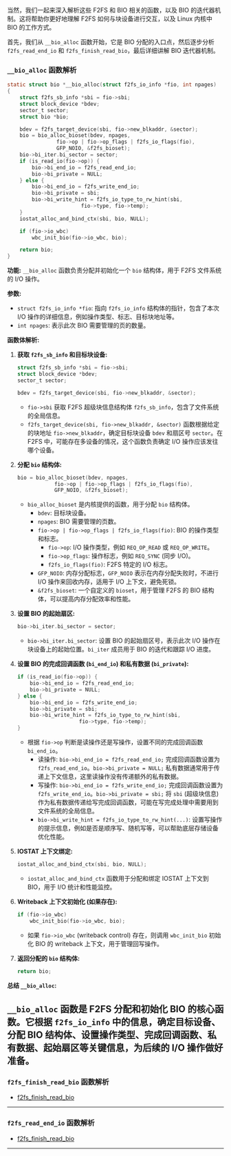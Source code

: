  当然，我们一起来深入解析这些 F2FS 和 BIO 相关的函数，以及 BIO 的迭代器机制。这将帮助你更好地理解 F2FS 如何与块设备进行交互，以及 Linux 内核中 BIO 的工作方式。

首先，我们从 `__bio_alloc` 函数开始，它是 BIO 分配的入口点，然后逐步分析 `f2fs_read_end_io` 和 `f2fs_finish_read_bio`，最后详细讲解 BIO 迭代器机制。

### `__bio_alloc` 函数解析

```c
static struct bio *__bio_alloc(struct f2fs_io_info *fio, int npages)
{
	struct f2fs_sb_info *sbi = fio->sbi;
	struct block_device *bdev;
	sector_t sector;
	struct bio *bio;

	bdev = f2fs_target_device(sbi, fio->new_blkaddr, &sector);
	bio = bio_alloc_bioset(bdev, npages,
				fio->op | fio->op_flags | f2fs_io_flags(fio),
				GFP_NOIO, &f2fs_bioset);
	bio->bi_iter.bi_sector = sector;
	if (is_read_io(fio->op)) {
		bio->bi_end_io = f2fs_read_end_io;
		bio->bi_private = NULL;
	} else {
		bio->bi_end_io = f2fs_write_end_io;
		bio->bi_private = sbi;
		bio->bi_write_hint = f2fs_io_type_to_rw_hint(sbi,
						fio->type, fio->temp);
	}
	iostat_alloc_and_bind_ctx(sbi, bio, NULL);

	if (fio->io_wbc)
		wbc_init_bio(fio->io_wbc, bio);

	return bio;
}
```

**功能:** `__bio_alloc` 函数负责分配并初始化一个 `bio` 结构体，用于 F2FS 文件系统的 I/O 操作。

**参数:**

*   `struct f2fs_io_info *fio`: 指向 `f2fs_io_info` 结构体的指针，包含了本次 I/O 操作的详细信息，例如操作类型、标志、目标块地址等。
*   `int npages`:  表示此次 BIO 需要管理的页的数量。

**函数体解析:**

1.  **获取 `f2fs_sb_info` 和目标块设备:**
    ```c
    struct f2fs_sb_info *sbi = fio->sbi;
    struct block_device *bdev;
    sector_t sector;

    bdev = f2fs_target_device(sbi, fio->new_blkaddr, &sector);
    ```
    *   `fio->sbi` 获取 F2FS 超级块信息结构体 `f2fs_sb_info`，包含了文件系统的全局信息。
    *   `f2fs_target_device(sbi, fio->new_blkaddr, &sector)` 函数根据给定的块地址 `fio->new_blkaddr`，确定目标块设备 `bdev` 和扇区号 `sector`。在 F2FS 中，可能存在多设备的情况，这个函数负责确定 I/O 操作应该发往哪个设备。

2.  **分配 `bio` 结构体:**
    ```c
    bio = bio_alloc_bioset(bdev, npages,
    			fio->op | fio->op_flags | f2fs_io_flags(fio),
    			GFP_NOIO, &f2fs_bioset);
    ```
    *   `bio_alloc_bioset` 是内核提供的函数，用于分配 `bio` 结构体。
        *   `bdev`:  目标块设备。
        *   `npages`:  BIO 需要管理的页数。
        *   `fio->op | fio->op_flags | f2fs_io_flags(fio)`:  BIO 的操作类型和标志。
            *   `fio->op`:  I/O 操作类型，例如 `REQ_OP_READ` 或 `REQ_OP_WRITE`。
            *   `fio->op_flags`:  操作标志，例如 `REQ_SYNC` (同步 I/O)。
            *   `f2fs_io_flags(fio)`:  F2FS 特定的 I/O 标志。
        *   `GFP_NOIO`:  内存分配标志，`GFP_NOIO` 表示在内存分配失败时，不进行 I/O 操作来回收内存，适用于 I/O 上下文，避免死锁。
        *   `&f2fs_bioset`:  一个自定义的 `bioset`，用于管理 F2FS 的 BIO 结构体，可以提高内存分配效率和性能。

3.  **设置 BIO 的起始扇区:**
    ```c
    bio->bi_iter.bi_sector = sector;
    ```
    *   `bio->bi_iter.bi_sector`:  设置 BIO 的起始扇区号，表示此次 I/O 操作在块设备上的起始位置。`bi_iter` 成员用于 BIO 的迭代和跟踪 I/O 进度。

4.  **设置 BIO 的完成回调函数 (`bi_end_io`) 和私有数据 (`bi_private`):**
    ```c
    if (is_read_io(fio->op)) {
    	bio->bi_end_io = f2fs_read_end_io;
    	bio->bi_private = NULL;
    } else {
    	bio->bi_end_io = f2fs_write_end_io;
    	bio->bi_private = sbi;
    	bio->bi_write_hint = f2fs_io_type_to_rw_hint(sbi,
    					fio->type, fio->temp);
    }
    ```
    *   根据 `fio->op` 判断是读操作还是写操作，设置不同的完成回调函数 `bi_end_io`。
        *   读操作: `bio->bi_end_io = f2fs_read_end_io;`  完成回调函数设置为 `f2fs_read_end_io`。`bio->bi_private = NULL;` 私有数据通常用于传递上下文信息，这里读操作没有传递额外的私有数据。
        *   写操作: `bio->bi_end_io = f2fs_write_end_io;` 完成回调函数设置为 `f2fs_write_end_io`。`bio->bi_private = sbi;`  将 `sbi` (超级块信息) 作为私有数据传递给写完成回调函数，可能在写完成处理中需要用到文件系统的全局信息。
        *   `bio->bi_write_hint = f2fs_io_type_to_rw_hint(...)`:  设置写操作的提示信息，例如是否是顺序写、随机写等，可以帮助底层存储设备优化性能。

5.  **IOSTAT 上下文绑定:**
    ```c
    iostat_alloc_and_bind_ctx(sbi, bio, NULL);
    ```
    *   `iostat_alloc_and_bind_ctx` 函数用于分配和绑定 IOSTAT 上下文到 BIO，用于 I/O 统计和性能监控。

6.  **Writeback 上下文初始化 (如果存在):**
    ```c
    if (fio->io_wbc)
    	wbc_init_bio(fio->io_wbc, bio);
    ```
    *   如果 `fio->io_wbc` (writeback control) 存在，则调用 `wbc_init_bio` 初始化 BIO 的 writeback 上下文，用于管理回写操作。

7.  **返回分配的 `bio` 结构体:**
    ```c
    return bio;
    ```

**总结 `__bio_alloc`:**

`__bio_alloc` 函数是 F2FS 分配和初始化 BIO 的核心函数。它根据 `f2fs_io_info` 中的信息，确定目标设备、分配 BIO 结构体、设置操作类型、完成回调函数、私有数据、起始扇区等关键信息，为后续的 I/O 操作做好准备。
---

### `f2fs_finish_read_bio` 函数解析
* [f2fs_finish_read_bio]()
---
### `f2fs_read_end_io` 函数解析
* [f2fs_finish_read_bio]()
---
